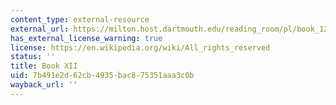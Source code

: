 ```yaml
---
content_type: external-resource
external_url: https://milton.host.dartmouth.edu/reading_room/pl/book_12/text.shtml
has_external_license_warning: true
license: https://en.wikipedia.org/wiki/All_rights_reserved
status: ''
title: Book XII
uid: 7b491e2d-62cb-4935-bac8-75351aaa3c0b
wayback_url: ''
---
```

